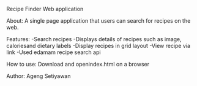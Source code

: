 Recipe Finder Web application

About:
A single page application that users can search for recipes on the web.

Features:
-Search recipes
-Displays details of recipes such as image, caloriesand dietary labels
-Display recipes in grid layout
-View recipe via link
-Used edamam recipe search api

How to use:
Download and openindex.html on a browser

Author: Ageng Setiyawan
